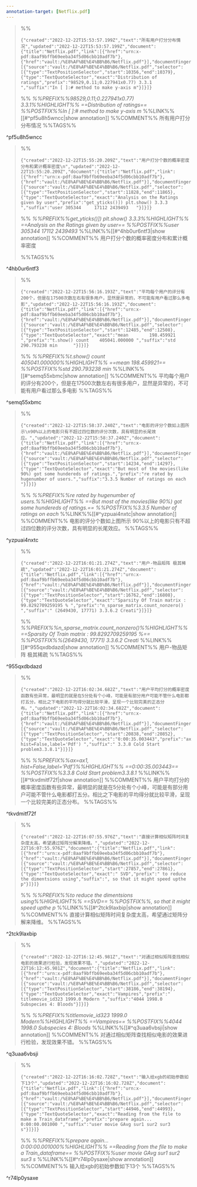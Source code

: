 ```yaml
---
annotation-target: [Netflix.pdf]
---
```




>%%
>```annotation-json
>{"created":"2022-12-22T15:53:57.199Z","text":"所有用户打分分布情况","updated":"2022-12-22T15:53:57.199Z","document":{"title":"Netflix.pdf","link":[{"href":"urn:x-pdf:8aaf9bffb69eeba34f5d06cbb10adf7b"},{"href":"vault:/%E8%AF%BE%E4%BB%B6/Netflix.pdf"}],"documentFingerprint":"8aaf9bffb69eeba34f5d06cbb10adf7b"},"uri":"vault:/%E8%AF%BE%E4%BB%B6/Netflix.pdf","target":[{"source":"vault:/%E8%AF%BE%E4%BB%B6/Netflix.pdf","selector":[{"type":"TextPositionSelector","start":10356,"end":10379},{"type":"TextQuoteSelector","exact":"Distribution of ratings","prefix":"98529,0.11;0.227941x0.77) 3.3.1 ","suffix":"In [ ]:# method to make y-axis m"}]}]}
>```
>%%
>*%%PREFIX%%98529,0.11;0.227941x0.77) 3.3.1%%HIGHLIGHT%% ==Distribution of ratings== %%POSTFIX%%In [ ]:# method to make y-axis m*
>%%LINK%%[[#^pf5u8h5wncc|show annotation]]
>%%COMMENT%%
>所有用户打分分布情况
>%%TAGS%%
>
^pf5u8h5wncc


>%%
>```annotation-json
>{"created":"2022-12-22T15:55:20.209Z","text":"用户打分个数的概率密度分布和累计概率密度\n","updated":"2022-12-22T15:55:20.209Z","document":{"title":"Netflix.pdf","link":[{"href":"urn:x-pdf:8aaf9bffb69eeba34f5d06cbb10adf7b"},{"href":"vault:/%E8%AF%BE%E4%BB%B6/Netflix.pdf"}],"documentFingerprint":"8aaf9bffb69eeba34f5d06cbb10adf7b"},"uri":"vault:/%E8%AF%BE%E4%BB%B6/Netflix.pdf","target":[{"source":"vault:/%E8%AF%BE%E4%BB%B6/Netflix.pdf","selector":[{"type":"TextPositionSelector","start":11828,"end":11865},{"type":"TextQuoteSelector","exact":"Analysis on the Ratings given by user","prefix":"get_yticks()]) plt.show() 3.3.3 ","suffix":"user 305344     17112 2439493   "}]}]}
>```
>%%
>*%%PREFIX%%get_yticks()]) plt.show() 3.3.3%%HIGHLIGHT%% ==Analysis on the Ratings given by user== %%POSTFIX%%user 305344     17112 2439493*
>%%LINK%%[[#^4hb0ur6ntf3|show annotation]]
>%%COMMENT%%
>用户打分个数的概率密度分布和累计概率密度
>
>%%TAGS%%
>
^4hb0ur6ntf3


>%%
>```annotation-json
>{"created":"2022-12-22T15:56:16.193Z","text":"平均每个用户的评分有200个，但是在17500次数左右有很多用户，显然是异常的，不可能有用户看过那么多电影","updated":"2022-12-22T15:56:16.193Z","document":{"title":"Netflix.pdf","link":[{"href":"urn:x-pdf:8aaf9bffb69eeba34f5d06cbb10adf7b"},{"href":"vault:/%E8%AF%BE%E4%BB%B6/Netflix.pdf"}],"documentFingerprint":"8aaf9bffb69eeba34f5d06cbb10adf7b"},"uri":"vault:/%E8%AF%BE%E4%BB%B6/Netflix.pdf","target":[{"source":"vault:/%E8%AF%BE%E4%BB%B6/Netflix.pdf","selector":[{"type":"TextPositionSelector","start":12485,"end":12508},{"type":"TextQuoteSelector","exact":"mean        198.459921 ","prefix":"t.show() count    405041.000000 ","suffix":"std         290.793238 min      "}]}]}
>```
>%%
>*%%PREFIX%%t.show() count    405041.000000%%HIGHLIGHT%% ==mean        198.459921== %%POSTFIX%%std         290.793238 min*
>%%LINK%%[[#^semq55xbmc|show annotation]]
>%%COMMENT%%
>平均每个用户的评分有200个，但是在17500次数左右有很多用户，显然是异常的，不可能有用户看过那么多电影
>%%TAGS%%
>
^semq55xbmc


>%%
>```annotation-json
>{"created":"2022-12-22T15:58:37.240Z","text":"电影的评分个数如上图所示\n90%以上的电影只有不超过四位数的评分次数，具有明显的长尾效应。","updated":"2022-12-22T15:58:37.240Z","document":{"title":"Netflix.pdf","link":[{"href":"urn:x-pdf:8aaf9bffb69eeba34f5d06cbb10adf7b"},{"href":"vault:/%E8%AF%BE%E4%BB%B6/Netflix.pdf"}],"documentFingerprint":"8aaf9bffb69eeba34f5d06cbb10adf7b"},"uri":"vault:/%E8%AF%BE%E4%BB%B6/Netflix.pdf","target":[{"source":"vault:/%E8%AF%BE%E4%BB%B6/Netflix.pdf","selector":[{"type":"TextPositionSelector","start":14234,"end":14297},{"type":"TextQuoteSelector","exact":"But most of the movies(like 90%) got some hundereds of ratings.","prefix":"re rated by hugenumber of users.","suffix":"3.3.5 Number of ratings on each "}]}]}
>```
>%%
>*%%PREFIX%%re rated by hugenumber of users.%%HIGHLIGHT%% ==But most of the movies(like 90%) got some hundereds of ratings.== %%POSTFIX%%3.3.5 Number of ratings on each*
>%%LINK%%[[#^yzpuai4nxtc|show annotation]]
>%%COMMENT%%
>电影的评分个数如上图所示
>90%以上的电影只有不超过四位数的评分次数，具有明显的长尾效应。
>%%TAGS%%
>
^yzpuai4nxtc


>%%
>```annotation-json
>{"created":"2022-12-22T16:01:21.274Z","text":"用户-物品矩阵 极其稀疏","updated":"2022-12-22T16:01:21.274Z","document":{"title":"Netflix.pdf","link":[{"href":"urn:x-pdf:8aaf9bffb69eeba34f5d06cbb10adf7b"},{"href":"vault:/%E8%AF%BE%E4%BB%B6/Netflix.pdf"}],"documentFingerprint":"8aaf9bffb69eeba34f5d06cbb10adf7b"},"uri":"vault:/%E8%AF%BE%E4%BB%B6/Netflix.pdf","target":[{"source":"vault:/%E8%AF%BE%E4%BB%B6/Netflix.pdf","selector":[{"type":"TextPositionSelector","start":16762,"end":16808},{"type":"TextQuoteSelector","exact":"Sparsity Of Train matrix : 99.8292709259195 % ","prefix":"n_sparse_matrix.count_nonzero() ","suffix":" (2649430, 17771) 3.3.6.2 Creati"}]}]}
>```
>%%
>*%%PREFIX%%n_sparse_matrix.count_nonzero()%%HIGHLIGHT%% ==Sparsity Of Train matrix : 99.8292709259195 %== %%POSTFIX%%(2649430, 17771) 3.3.6.2 Creati*
>%%LINK%%[[#^955qxdbdazd|show annotation]]
>%%COMMENT%%
>用户-物品矩阵 极其稀疏
>%%TAGS%%
>
^955qxdbdazd


>%%
>```annotation-json
>{"created":"2022-12-22T16:02:34.682Z","text":"用户平均打分的概率密度函数有些异常，最明显的就是在5分处有个小峰，可能是有部分用户可能不管什么电影都打五分。相比之下电影的平均得分就比较平滑，呈现一个比较完美的正态分布。","updated":"2022-12-22T16:02:34.682Z","document":{"title":"Netflix.pdf","link":[{"href":"urn:x-pdf:8aaf9bffb69eeba34f5d06cbb10adf7b"},{"href":"vault:/%E8%AF%BE%E4%BB%B6/Netflix.pdf"}],"documentFingerprint":"8aaf9bffb69eeba34f5d06cbb10adf7b"},"uri":"vault:/%E8%AF%BE%E4%BB%B6/Netflix.pdf","target":[{"source":"vault:/%E8%AF%BE%E4%BB%B6/Netflix.pdf","selector":[{"type":"TextPositionSelector","start":20838,"end":20852},{"type":"TextQuoteSelector","exact":"0:00:35.003443","prefix":"ax=ax1, hist=False,label='Pdf') ","suffix":" 3.3.8 Cold Start problem3.3.8.1"}]}]}
>```
>%%
>*%%PREFIX%%ax=ax1, hist=False,label='Pdf')%%HIGHLIGHT%% ==0:00:35.003443== %%POSTFIX%%3.3.8 Cold Start problem3.3.8.1*
>%%LINK%%[[#^tkvdmitf72f|show annotation]]
>%%COMMENT%%
>用户平均打分的概率密度函数有些异常，最明显的就是在5分处有个小峰，可能是有部分用户可能不管什么电影都打五分。相比之下电影的平均得分就比较平滑，呈现一个比较完美的正态分布。
>%%TAGS%%
>
^tkvdmitf72f


>%%
>```annotation-json
>{"created":"2022-12-22T16:07:55.976Z","text":"直接计算相似矩阵时间复杂度太高，希望通过矩阵分解来降维。","updated":"2022-12-22T16:07:55.976Z","document":{"title":"Netflix.pdf","link":[{"href":"urn:x-pdf:8aaf9bffb69eeba34f5d06cbb10adf7b"},{"href":"vault:/%E8%AF%BE%E4%BB%B6/Netflix.pdf"}],"documentFingerprint":"8aaf9bffb69eeba34f5d06cbb10adf7b"},"uri":"vault:/%E8%AF%BE%E4%BB%B6/Netflix.pdf","target":[{"source":"vault:/%E8%AF%BE%E4%BB%B6/Netflix.pdf","selector":[{"type":"TextPositionSelector","start":27857,"end":27861},{"type":"TextQuoteSelector","exact":" SVD","prefix":" to reduce the dimentsions using","suffix":", so that it might speed upthe p"}]}]}
>```
>%%
>*%%PREFIX%%to reduce the dimentsions using%%HIGHLIGHT%% ==SVD== %%POSTFIX%%, so that it might speed upthe p*
>%%LINK%%[[#^2tck9laxbip|show annotation]]
>%%COMMENT%%
>直接计算相似矩阵时间复杂度太高，希望通过矩阵分解来降维。
>%%TAGS%%
>
^2tck9laxbip


>%%
>```annotation-json
>{"created":"2022-12-22T16:12:45.981Z","text":"对通过相似矩阵查找相似电影的效果进行检验，发现效果不错。","updated":"2022-12-22T16:12:45.981Z","document":{"title":"Netflix.pdf","link":[{"href":"urn:x-pdf:8aaf9bffb69eeba34f5d06cbb10adf7b"},{"href":"vault:/%E8%AF%BE%E4%BB%B6/Netflix.pdf"}],"documentFingerprint":"8aaf9bffb69eeba34f5d06cbb10adf7b"},"uri":"vault:/%E8%AF%BE%E4%BB%B6/Netflix.pdf","target":[{"source":"vault:/%E8%AF%BE%E4%BB%B6/Netflix.pdf","selector":[{"type":"TextPositionSelector","start":38186,"end":38194},{"type":"TextQuoteSelector","exact":"Vampires","prefix":" titlemovie_id323 1999.0 Modern ","suffix":"4044 1998.0 Subspecies 4: Bloods"}]}]}
>```
>%%
>*%%PREFIX%%titlemovie_id323 1999.0 Modern%%HIGHLIGHT%% ==Vampires== %%POSTFIX%%4044 1998.0 Subspecies 4: Bloods*
>%%LINK%%[[#^q3uaa6vbsji|show annotation]]
>%%COMMENT%%
>对通过相似矩阵查找相似电影的效果进行检验，发现效果不错。
>%%TAGS%%
>
^q3uaa6vbsji


>%%
>```annotation-json
>{"created":"2022-12-22T16:16:02.728Z","text":"输入给xgb的初始参数如下13个","updated":"2022-12-22T16:16:02.728Z","document":{"title":"Netflix.pdf","link":[{"href":"urn:x-pdf:8aaf9bffb69eeba34f5d06cbb10adf7b"},{"href":"vault:/%E8%AF%BE%E4%BB%B6/Netflix.pdf"}],"documentFingerprint":"8aaf9bffb69eeba34f5d06cbb10adf7b"},"uri":"vault:/%E8%AF%BE%E4%BB%B6/Netflix.pdf","target":[{"source":"vault:/%E8%AF%BE%E4%BB%B6/Netflix.pdf","selector":[{"type":"TextPositionSelector","start":44946,"end":44993},{"type":"TextQuoteSelector","exact":"Reading from the file to make a Train_dataframe","prefix":"prepare again... 0:00:00.001000 ","suffix":"user movie GAvg sur1 sur2 sur3 s"}]}]}
>```
>%%
>*%%PREFIX%%prepare again... 0:00:00.001000%%HIGHLIGHT%% ==Reading from the file to make a Train_dataframe== %%POSTFIX%%user movie GAvg sur1 sur2 sur3 s*
>%%LINK%%[[#^r74lp0ysaxe|show annotation]]
>%%COMMENT%%
>输入给xgb的初始参数如下13个
>%%TAGS%%
>
^r74lp0ysaxe

